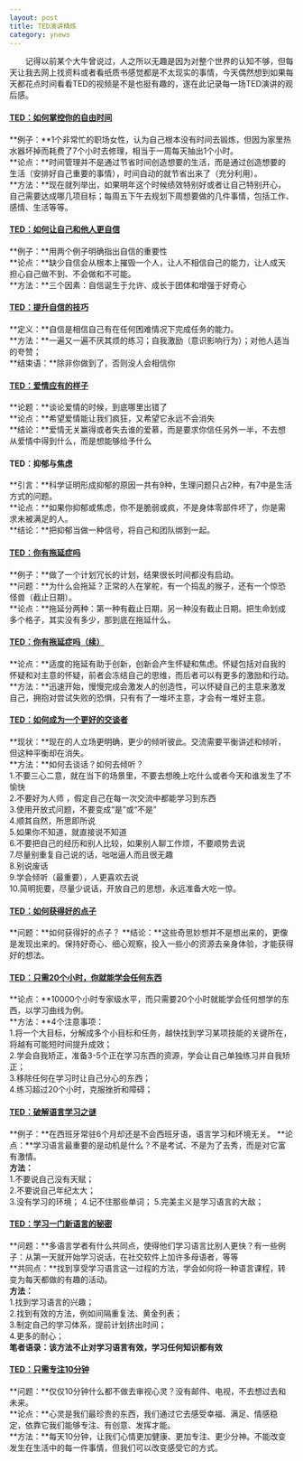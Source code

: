 ```yaml
---
layout: post
title: TED演讲精炼
category: ynews
---
```


&emsp;&emsp;记得以前某个大牛曾说过，人之所以无趣是因为对整个世界的认知不够，但每天让我去网上找资料或者看纸质书感觉都是不太现实的事情，今天偶然想到如果每天都花点时间看看TED的视频是不是也挺有趣的，遂在此记录每一场TED演讲的观后感。           

#### [TED：如何掌控你的自由时间](http://open.163.com/newview/movie/free?pid=MC82BCQAN&mid=MC8U8L3IB)
**例子：**1个非常忙的职场女性，认为自己根本没有时间去锻炼，但因为家里热水器坏掉而耗费了7个小时去修理，相当于一周每天抽出1个小时。        
**论点：**时间管理并不是通过节省时间创造想要的生活，而是通过创造想要的生活（安排好自己重要的事情），时间自动的就节省出来了（充分利用）。            
**方法：**现在就列举出，如果明年这个时候绩效特别好或者让自己特别开心，自己需要达成哪几项目标；每周五下午去规划下周想要做的几件事情，包括工作、感情、生活等等。                

#### [TED：如何让自己和他人更自信](http://open.163.com/newview/movie/free?pid=MELHFK3K5&mid=MELHG4GNS)
**例子：**用两个例子明确指出自信的重要性          
**论点：**缺少自信会从根本上摧毁一个人，让人不相信自己的能力，让人成天担心自己做不到、不会做和不可能。        
**方法：**三个因素：自信诞生于允许、成长于团体和增强于好奇心        

#### [TED：提升自信的技巧](http://open.163.com/newview/movie/free?pid=MBOR278SK&mid=MBP8E2U4J)    
**定义：**自信是相信自己有在任何困难情况下完成任务的能力。       
**方法：**一遍又一遍不厌其烦的练习；自我激励（意识影响行为）；对他人适当的夸赞；       
**结束语：**除非你做到了，否则没人会相信你

#### [TED：爱情应有的样子](http://open.163.com/newview/movie/free?pid=MC9FQL66A&mid=MCA50R4D7)    
**论题：**谈论爱情的时候，到底哪里出错了          
**论点：**希望爱情能让我们疯狂，又希望它永远不会消失          
**结论：**爱情无关赢得或者失去谁的爱慕，而是要求你信任另外一半，不去想从爱情中得到什么，而是想能够给予什么              

#### TED：抑郁与焦虑            
**引言：**科学证明形成抑郁的原因一共有9种，生理问题只占2种，有7中是生活方式的问题。     
**论点：**如果你抑郁或焦虑，你不是脆弱或疯，不是身体零部件坏了，你是需求未被满足的人。    
**结论：**把抑郁当做一种信号，将自己和团队绑到一起。        

#### [TED：你有拖延症吗](http://open.163.com/newview/movie/free?pid=MBHQSM52F&mid=MBI15O7QE)    
**例子：**做了一个计划冗长的计划，结果很长时间都没有启动。            
**问题：**为什么会拖延？正常的人在掌舵，有一个捣乱的猴子，还有一个惊恐怪兽（截止日期）。           
**论点：**拖延分两种：第一种有截止日期，另一种没有截止日期。把生命划成多个格子，其实没有多少，那到底在拖延什么。         

#### [TED：你有拖延症吗（续）](http://open.163.com/newview/movie/free?pid=MC9GRQOVM&mid=MC9GTCBDN)  
**论点：**适度的拖延有助于创新，创新会产生怀疑和焦虑。怀疑包括对自我的怀疑和对主意的怀疑，前者会冻结自己的思维，而后者可以有更多的激励和行动。         
**方法：**迅速开始，慢慢完成会激发人的创造性，可以怀疑自己的主意来激发自己，拥抱对尝试失败的恐惧，只有有了一堆坏主意，才会有一堆好主意。           

#### [TED：如何成为一个更好的交谈者](http://open.163.com/newview/movie/free?pid=MBFLN6BJF&mid=MBFLNJGFE)     
**现状：**现在的人立场更明确，更少的倾听彼此。交流需要平衡讲述和倾听，但这种平衡却在消失。    
**方法：**如何去谈话？如何去倾听？             
1.不要三心二意，就在当下的场景里，不要去想晚上吃什么或者今天和谁发生了不愉快          
2.不要好为人师 ，假定自己在每一次交流中都能学习到东西        
3.使用开放式问题，不要变成“是”或“不是”       
4.顺其自然，所思即所说        
5.如果你不知道，就直接说不知道             
6.不要把自己的经历和别人比较，如果别人聊工作烦，不要顺势去说            
7.尽量别重复自己说的话，咄咄逼人而且很无趣          
8.别说废话          
9.学会倾听（最重要），人更喜欢去说             
10.简明扼要，尽量少说话，开放自己的思想，永远准备大吃一惊。            

#### [TED：如何获得好的点子](http://open.163.com/newview/movie/free?pid=MCLBKTON4&mid=MCLBL5GAT)      
**问题：**如何获得好的点子？
**结论：**这些奇思妙想并不是想出来的，更像是发现出来的。保持好奇心、细心观察，投入一些小的资源去亲身体验，才能获得好的想法。            

#### [TED：只需20个小时，你就能学会任何东西](http://open.163.com/newview/movie/free?pid=MDP9I0PME&mid=MDP9I3BG5)      
**论点：**10000个小时专家级水平，而只需要20个小时就能学会任何想学的东西，以学习曲线为例。           
**方法：**4个注意事项：                       
1.将一个大目标，分解成多个小目标和任务，越快找到学习某项技能的关键所在，将越有可能短时间提升成效；                      
2.学会自我矫正，准备3-5个正在学习东西的资源，学会让自己单独练习并自我矫正；           
3.移除任何在学习时让自己分心的东西；           
4.练习超过20个小时，克服挫折和障碍；            

#### [TED：破解语言学习之谜](http://open.163.com/newview/movie/free?pid=MAVFT31VD&mid=MAVFTJPHR)   
**例子：**在西班牙常驻6个月却还是不会西班牙语，语言学习和环境无关。
**论点：**学习语言最重要的是动机是什么？不是考试、不是为了去秀，而是对它富有激情。        
**方法：**         
1.不要说自己没有天赋；          
2.不要说自己年纪太大；          
3.没有学习的环境；
4.记不住那些单词；
5.完美主义是学习语言的大敌；         

#### [TED：学习一门新语言的秘密](http://open.163.com/newview/movie/free?pid=MEV6D7BA2&mid=MEV6DFJE7)    
**问题：**多语言学者有什么共同点，使得他们学习语言比别人更快？有一些例子：从第一天就开始学习说话，在社交软件上加许多母语者，等等                   
**共同点：**找到享受学习语言这一过程的方法，学会如何将一种语言课程，转变为每天都做的有趣的活动。         
**方法：**     
1.找到学习语言的兴趣；      
2.找到有效的方法，例如间隔重复法、黄金列表；        
3.制定自己的学习体系，提前计划挤出时间；         
4.更多的耐心；      
**笔者语录：该方法不止对学习语言有效，学习任何知识都有效**    

#### [TED：只需专注10分钟](http://open.163.com/newview/movie/free?pid=M94IULLG6&mid=M94IURE1L)    
**问题：**仅仅10分钟什么都不做去审视心灵？没有邮件、电视，不去想过去和未来。             
**论点：**心灵是我们最珍贵的东西，我们通过它去感受幸福、满足、情感稳定，依靠它我们能够专注、有创意、发挥才能。               
**方法：**每天10分钟，让我们心情更加健康、更加专注、更少分神。不能改变发生在生活中的每一件事情，但我们可以改变感受它的方式。             
